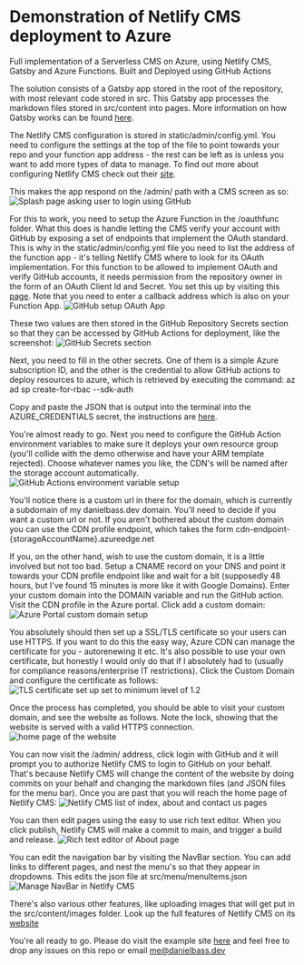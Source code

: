 # Demonstration of Netlify CMS deployment to Azure

 Full implementation of a Serverless CMS on Azure, using Netlify CMS, Gatsby and Azure Functions. Built and Deployed using GitHub Actions

 The solution consists of a Gatsby app stored in the root of the repository, with most relevant code stored in src.
 This Gatsby app processes the markdown files stored in src/content into pages. More information on how Gatsby works can be found [here](https://www.gatsbyjs.com/).

 The Netlify CMS configuration is stored in static/admin/config.yml. You need to configure the settings at the top of the file to point towards your repo and your function app address - the rest can be left as is unless you want to add more types of data to manage. To find out more about configuring Netlify CMS check out their [site](https://www.netlifycms.org/docs/github-backend/).
 
 This makes the app respond on the /admin/ path with a CMS screen as so:
 ![Splash page asking user to login using GitHub](/readme-images/serverless-cms-admin-login.png)

 For this to work, you need to setup the Azure Function in the /oauthfunc folder. What this does is handle letting the CMS verify your account with GitHub by exposing a set of endpoints that implement the OAuth standard. This is why in the static/admin/config.yml file you need to list the address of the function app - it's telling Netlify CMS where to look for its OAuth implementation. For this function to be allowed to implement OAuth and verify GitHub accounts, it needs permission from the repository owner in the form of an OAuth Client Id and Secret. You set this up by visiting this [page](https://github.com/settings/applications/new). Note that you need to enter a callback address which is also on your Function App.
 ![GitHub setup OAuth App](/readme-images/serverless-cms-github-oauth-app.png)

 These two values are then stored in the GitHub Repository Secrets section so that they can be accessed by GitHub Actions for deployment, like the screenshot:
 ![GitHub Secrets section](/readme-images/serverless-cms-github-secrets.png)

 Next, you need to fill in the other secrets. One of them is a simple Azure subscription ID, and the other is the credential to allow GitHub actions to deploy resources to azure, which is retrieved by executing the command: az ad sp create-for-rbac --sdk-auth

 Copy and paste the JSON that is output into the terminal into the AZURE_CREDENTIALS secret, the instructions are [here](https://github.com/marketplace/actions/azure-login).

 You're almost ready to go. Next you need to configure the GitHub Action environment variables to make sure it deploys your own resource group (you'll collide with the demo otherwise and have your ARM template rejected). Choose whatever names you like, the CDN's will be named after the storage account automatically.
 ![GitHub Actions environment variable setup](/readme-images/serverless-cms-github-actions-env.png)

 You'll notice there is a custom url in there for the domain, which is currently a subdomain of my danielbass.dev domain. You'll need to decide if you want a custom url or not. If you aren't bothered about the custom domain you can use the CDN profile endpoint, which takes the form cdn-endpoint-{storageAccountName}.azureedge.net

 If you, on the other hand, wish to use the custom domain, it is a little involved but not too bad. Setup a CNAME record on your DNS and point it towards your CDN profile endpoint like and wait for a bit (supposedly 48 hours, but I've found 15 minutes is more like it with Google Domains). Enter your custom domain into the DOMAIN variable and run the GitHub action. Visit the CDN profile in the Azure portal. Click add a custom domain:
 ![Azure Portal custom domain setup](/readme-images/serverless-cms-azure-custom-domain.png)

 You absolutely should then set up a SSL/TLS certificate so your users can use HTTPS. If you want to do this the easy way, Azure CDN can manage the certificate for you - autorenewing it etc. It's also possible to use your own certificate, but honestly I would only do that if I absolutely had to (usually for compliance reasons/enterprise IT restrictions). Click the Custom Domain and configure the certificate as follows:
 ![TLS certificate set up set to minimum level of 1.2](/readme-images/serverless-cms-azure-tls-certificate.png)

 Once the process has completed, you should be able to visit your custom domain, and see the website as follows. Note the lock, showing that the website is served with a valid HTTPS connection.
 ![home page of the website](/readme-images/serverless-cms-home-page.png)

 You can now visit the /admin/ address, click login with GitHub and it will prompt you to authorize Netlify CMS to login to GitHub on your behalf. That's because Netlify CMS will change the content of the website by doing commits on your behalf and changing the markdown files (and JSON files for the menu bar). Once you are past that you will reach the home page of Netlify CMS:
 ![Netlify CMS list of index, about and contact us pages](/readme-images/serverless-cms-list-pages.png)

 You can then edit pages using the easy to use rich text editor. When you click publish, Netlify CMS will make a commit to main, and trigger a build and release.
 ![Rich text editor of About page](/readme-images/serverless-cms-richtexteditor.png)

 You can edit the navigation bar by visiting the NavBar section. You can add links to different pages, and nest the menu's so that they appear in dropdowns. This edits the json file at src/menu/menuItems.json
 ![Manage NavBar in Netlify CMS](/readme-images/serverless-cms-edit-navbar.png)

 There's also various other features, like uploading images that will get put in the src/content/images folder. Look up the full features of Netlify CMS on its [website](https://www.netlifycms.org/)

 You're all ready to go. Please do visit the example site [here](https://serverlesscms.danielbass.dev) and feel free to drop any issues on this repo or email me@danielbass.dev